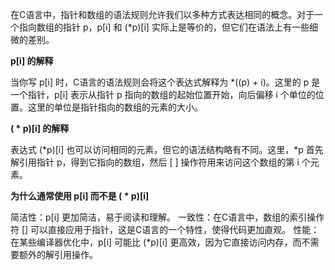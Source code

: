 在C语言中，指针和数组的语法规则允许我们以多种方式表达相同的概念。对于一个指向数组的指针 p，p[i] 和 (*p)[i] 实际上是等价的，但它们在语法上有一些细微的差别。

**p[i] 的解释**
 
当你写 p[i] 时，C语言的语法规则会将这个表达式解释为 *((p) + i)。这里的 p 是一个指针，p[i] 表示从指针 p 指向的数组的起始位置开始，向后偏移 i 个单位的位置。这里的单位是指针指向的数组的元素的大小。

**( * p)[i] 的解释**

表达式 (*p)[i] 也可以访问相同的元素，但它的语法结构略有不同。这里，*p 首先解引用指针 p，得到它指向的数组，然后 [ ] 操作符用来访问这个数组的第 i 个元素。

**为什么通常使用 p[i] 而不是 ( * p)[i]**

简洁性：p[i] 更加简洁，易于阅读和理解。
一致性：在C语言中，数组的索引操作符 [] 可以直接应用于指针，这是C语言的一个特性，使得代码更加直观。
性能：在某些编译器优化中，p[i] 可能比 (*p)[i] 更高效，因为它直接访问内存，而不需要额外的解引用操作。